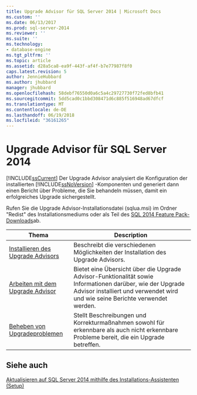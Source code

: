 ```yaml
---
title: Upgrade Advisor für SQL Server 2014 | Microsoft Docs
ms.custom: ''
ms.date: 06/13/2017
ms.prod: sql-server-2014
ms.reviewer: ''
ms.suite: ''
ms.technology:
- database-engine
ms.tgt_pltfrm: ''
ms.topic: article
ms.assetid: d28a5ca8-ea9f-443f-af4f-b7e77987f8f0
caps.latest.revision: 5
author: JennieHubbard
ms.author: jhubbard
manager: jhubbard
ms.openlocfilehash: 58debf76550d0a6c5a4c29727730f72fed8bfb41
ms.sourcegitcommit: 5dd5cad0c1bbd308471d6c885f516948ad67dfcf
ms.translationtype: MT
ms.contentlocale: de-DE
ms.lasthandoff: 06/19/2018
ms.locfileid: "36161265"
---
```

# <a name="sql-server-2014-upgrade-advisor"></a>Upgrade Advisor für SQL Server 2014
  [!INCLUDE[ssCurrent](../../includes/sscurrent-md.md)] Der Upgrade Advisor analysiert die Konfiguration der installierten [!INCLUDE[ssNoVersion](../../includes/ssnoversion-md.md)] -Komponenten und generiert dann einen Bericht über Probleme, die Sie behandeln müssen, damit ein erfolgreiches Upgrade sichergestellt.  
  
 Rufen Sie die Upgrade Advisor-Installationsdatei (sqlua.msi) im Ordner "Redist" des Installationsmediums oder als Teil des [SQL 2014 Feature Pack-Downloads](http://www.microsoft.com/download/details.aspx?id=42295)ab.  
  
|Thema|Description|  
|-----------|-----------------|  
|[Installieren des Upgrade Advisors](../../../2014/sql-server/install/installing-upgrade-advisor.md)|Beschreibt die verschiedenen Möglichkeiten der Installation des Upgrade Advisors.|  
|[Arbeiten mit dem Upgrade Advisor](../../../2014/sql-server/install/working-with-upgrade-advisor.md)|Bietet eine Übersicht über die Upgrade Advisor-Funktionalität sowie Informationen darüber, wie der Upgrade Advisor installiert und verwendet wird und wie seine Berichte verwendet werden.|  
|[Beheben von Upgradeproblemen](../../../2014/sql-server/install/resolving-upgrade-issues.md)|Stellt Beschreibungen und Korrekturmaßnahmen sowohl für erkennbare als auch nicht erkennbare Probleme bereit, die ein Upgrade betreffen.|  
  
## <a name="see-also"></a>Siehe auch  
 [Aktualisieren auf SQL Server 2014 mithilfe des Installations-Assistenten &#40;Setup&#41;](../../database-engine/install-windows/upgrade-sql-server-using-the-installation-wizard-setup.md)  
  
  